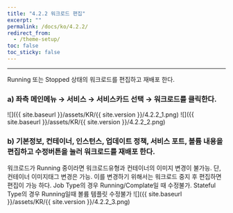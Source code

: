 ```yaml
---
title: "4.2.2 워크로드 편집"
excerpt: ""
permalink: /docs/ko/4.2.2/
redirect_from:
  - /theme-setup/
toc: false
toc_sticky: false
---
```


---
Running 또는 Stopped 상태의 워크로드를 편집하고 재배포 한다.

### a\) 좌측 메인메뉴 → 서비스 → 서비스카드 선택 → 워크로드를 클릭한다.
![]({{ site.baseurl }}/assets/KR/{{ site.version }}/4.2.2_1.png)
![]({{ site.baseurl }}/assets/KR/{{ site.version }}/4.2.2_2.png)

### b\) 기본정보, 컨테이너, 인스턴스, 업데이트 정책, 서비스 포트, 볼륨 내용을 편집하고 수정버튼을 눌러 워크로드를 재배포 한다.

워크로드가 Running 중이라면 워크로드유형과 컨테이너의 이미지 변경이 불가능. 단, 컨테이너 이미지태그 변경은 가능. 이를 변경하기 위해서는 워크로드 중지 후 편집하면 편집이 가능 하다.
Job Type의 경우 Running/Complate일 때 수정불가. Stateful Type의 경우 Running일때 볼륨 템플릿 수정불가
![]({{ site.baseurl }}/assets/KR/{{ site.version }}/4.2.2_3.png)
